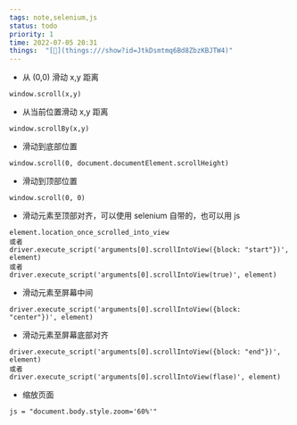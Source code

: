 ```yaml
---
tags: note,selenium,js
status: todo
priority: 1
time: 2022-07-05 20:31
things:  "[🧊](things:///show?id=JtkDsmtmq6Bd8ZbzKBJTW4)"
---
```

-   从 (0,0) 滑动 x,y 距离

```
window.scroll(x,y)
```

-   从当前位置滑动 x,y 距离

```
window.scrollBy(x,y)
```

-   滑动到底部位置

```
window.scroll(0, document.documentElement.scrollHeight)
```

-   滑动到顶部位置

```
window.scroll(0, 0)
```

-   滑动元素至顶部对齐，可以使用 selenium 自带的，也可以用 js

```
element.location_once_scrolled_into_view
或者
driver.execute_script('arguments[0].scrollIntoView({block: "start"})', element)
或者
driver.execute_script('arguments[0].scrollIntoView(true)', element)
```

-   滑动元素至屏幕中间

```
driver.execute_script('arguments[0].scrollIntoView({block: "center"})', element)
```

-   滑动元素至屏幕底部对齐

```
driver.execute_script('arguments[0].scrollIntoView({block: "end"})', element)
或者
driver.execute_script('arguments[0].scrollIntoView(flase)', element)
```

-   缩放页面

```
js = "document.body.style.zoom='60%'"
```